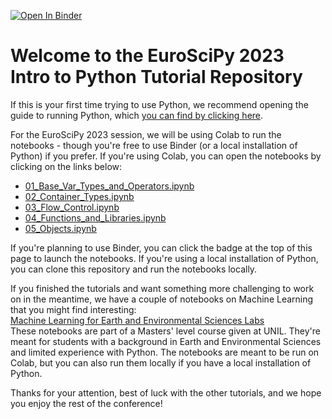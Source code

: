 <a href="https://mybinder.org/v2/gh/msgomez06/EuroSciPy-2023_Intro-to-Python/HEAD" target="_blank"> <img src="https://mybinder.org/badge_logo.svg" alt="Open In Binder"> </a>
# Welcome to the EuroSciPy 2023 Intro to Python Tutorial Repository

If this is your first time trying to use Python, we recommend opening the guide to running Python, which [you can find by clicking here](https://github.com/msgomez06/EuroSciPy-2023_Intro-to-Python/blob/main/00_Running_Python_Scripts.md).

For the EuroSciPy 2023 session, we will be using Colab to run the notebooks - though you're free to use Binder (or a local installation of Python) if you prefer. If you're using Colab, you can open the notebooks by clicking on the links below:

* [01_Base_Var_Types_and_Operators.ipynb](https://colab.research.google.com/github/msgomez06/EuroSciPy-2023_Intro-to-Python/blob/main/01_Base_Var_Types_and_Operators.ipynb)
* [02_Container_Types.ipynb](https://colab.research.google.com/github/msgomez06/EuroSciPy-2023_Intro-to-Python/blob/main/02_Container_Types.ipynb)
* [03_Flow_Control.ipynb](https://colab.research.google.com/github/msgomez06/EuroSciPy-2023_Intro-to-Python/blob/main/03_Flow_Control.ipynb)
* [04_Functions_and_Libraries.ipynb](https://colab.research.google.com/github/msgomez06/EuroSciPy-2023_Intro-to-Python/blob/main/04_Functions_and_Libraries.ipynb)
* [05_Objects.ipynb](https://colab.research.google.com/github/msgomez06/EuroSciPy-2023_Intro-to-Python/blob/main/05_Objects.ipynb)

If you're planning to use Binder, you can click the badge at the top of this page to launch the notebooks. If you're using a local installation of Python, you can clone this repository and run the notebooks locally.

If you finished the tutorials and want something more challenging to work on in the meantime, we have a couple of notebooks on Machine Learning that you might find interesting:  
[Machine Learning for Earth and Environmental Sciences Labs](https://github.com/tbeucler/2022_ML_EES/tree/main/Labs)  
These notebooks are part of a Masters' level course given at UNIL. They're meant for students with a background in Earth and Environmental Sciences and limited experience with Python. The notebooks are meant to be run on Colab, but you can also run them locally if you have a local installation of Python.

Thanks for your attention, best of luck with the other tutorials, and we hope you enjoy the rest of the conference!
